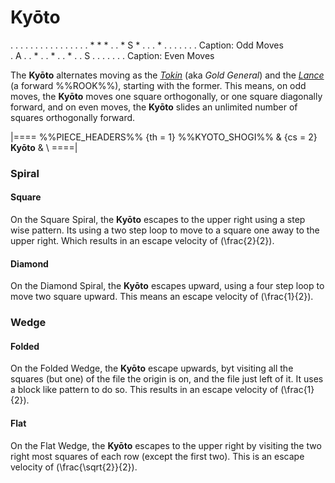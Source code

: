 # Ky&#x014D;to

<div class = "movement" data-piece = "gold_general">
. . . . .
. . . . .
. . . . .
. * * * .
. * S * .
. . * . .
. . . . .
Caption: Odd Moves
</div>

<div class = "movement" data-piece = "lance">
. A .
. * .
. * .
. * .
. S .
. . .
. . .
Caption: Even Moves
</div>


The **Ky&#x014D;to** alternates moving as the
[*Tokin*](gold_general.html) (aka *Gold General*) and
the [*Lance*](lance.html) (a forward %%ROOK%%), starting with the former.
This means, on odd moves, the **Ky&#x014D;to** moves one square 
orthogonally, or one square diagonally forward, and on
even moves, the **Ky&#x014D;to** slides an unlimited number of
squares orthogonally forward.

|====
%%PIECE_HEADERS%%
  {th = 1}  %%KYOTO_SHOGI%%
& {cs = 2}  **Ky&#x014D;to**
&           \\
====|

### Spiral

#### Square

On the Square Spiral, the **Ky&#x014D;to** escapes to the upper right using
a step wise pattern. Its using a two step loop to move to a square
one away to the upper right. Which results in an escape velocity
of \(\frac{2}{2}\).

#### Diamond

On the Diamond Spiral, the **Ky&#x014D;to** escapes upward, using a four
step loop to move two square upward. This means an escape velocity 
of \(\frac{1}{2}\).

### Wedge

#### Folded

On the Folded Wedge, the **Ky&#x014D;to** escape upwards, byt visiting
all the squares (but one) of the file the origin is on, and
the file just left of it. It uses a block like pattern to do so.
This results in an escape velocity of \(\frac{1}{2}\).

#### Flat

On the Flat Wedge, the **Ky&#x014D;to** escapes to the upper right
by visiting the two right most squares of each row (except
the first two). This is an escape velocity of \(\frac{\sqrt{2}}{2}\).
